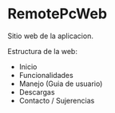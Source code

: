 RemotePcWeb
===========

Sitio web de la aplicacion.

Estructura de la web:
 - Inicio
 - Funcionalidades
 - Manejo (Guia de usuario)
 - Descargas
 - Contacto / Sujerencias
